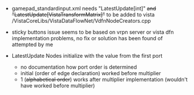 - gamepad_standardinput.xml needs "LatestUpdate[int]" ~~and "LatestUpdate[VistaTransformMatrix]"~~ to be added to vista
/VistaCoreLibs/VistaDataFlowNet/VdfnNodeCreators.cpp

- sticky buttons issue seems to be based on vrpn server or vista dfn implementation problems, no fix or solution has
 been found of attempted by me
 
- LatestUpdate Nodes initialize with the value from the first port
    - no documentation how port order is determined
    - initial (order of edge declaration) worked before multiplier
    - 1 (~~alphabetical order~~) works after multiplier implementation (wouldn't have worked before multiplier)
